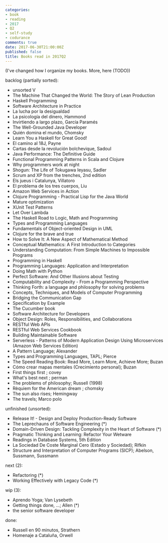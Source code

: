 ```yaml
---
categories:
- book
- reading
- 2017
- Q2
- self-study
- codurance
comments: true
date: 2017-06-30T21:00:00Z
published: false
title: Books read in 2017Q2
---
```


[deaprendices]: https://twitter.com/@deaprendices
[codurance]: https://twitter.com/@codurance

(I've changed how I organize my books. More, here (TODO))

<!--
You can delete here and below
-->

backlog (partially sorted):

  * unsorted V
  * The Machine That Changed the World: The Story of Lean Production
  * Haskell Programming
  * Software Architecture in Practice
  * La lucha por la desigualdad
  * La psicología del dinero, Hammond
  * Invirtiendo a largo plazo, García Paramés
  * The Well-Grounded Java Developer
  * Quién domina el mundo, Chomsky
  * Learn You a Haskell for Great Good!
  * El camino al 18J, Payne
  * Cartas desde la revolución bolchevique, Sadoul
  * Java Performance: The Definitive Guide
  * Functional Programming Patterns in Scala and Clojure
  * Why programmers work at night
  * Shogun: The Life of Tokugawa Ieyasu, Sadler
  * Scrum and XP from the trenches, 2nd edition
  * Els jueus i Catalunya, Villatoro
  * El problema de los tres cuerpos, Liu
  * Amazon Web Services in Action
  * Clojure Programming - Practical Lisp for the Java World
  * Mature optimization
  * XUnit Test Patterns
  * Let Over Lambda
  * The Haskell Road to Logic, Math and Programming
  * Types and Programming Languages
  * Fundamentals of Object-oriented Design in UML
  * Clojure for the brave and true
  * How to Solve It: A New Aspect of Mathematical Method
  * Conceptual Mathematics: A First Introduction to Categories
  * Understanding Computation: From Simple Machines to Impossible Programs
  * Programming in Haskell
  * Programming Languages: Application and Interpretation
  * Doing Math with Python
  * Perfect Software: And Other Illusions about Testing
  * Computability and Complexity - From a Programming Perspective
  * Thinking Forth: a language and philosophy for solving problems
  * Concepts, Techniques, and Models of Computer Programming
  * Bridging the Communication Gap
  * Specification by Example
  * The Cucumber book
  * Software Architecture for Developers
  * Object Design: Roles, Responsibilities, and Collaborations
  * RESTful Web APIs
  * RESTful Web Services Cookbook
  * Building Maintainable Software
  * Serverless - Patterns of Modern Application Design Using Microservices (Amazon Web Services Edition)
  * A Pattern Language; Alexander
  * Types and Programming Languages, TAPL; Pierce
  * The Speed Reading Book: Read More, Learn More, Achieve More; Buzan
  * Cómo crear mapas mentales (Crecimiento personal); Buzan
  * First things first ; covey
  * What's best next ; perman
  * The problems of philosophy; Russell (1998)
  * Rèquiem for the American dream ; chomsky
  * The sun also rises; Hemingway
  * The travels; Marco polo

unfinished (unsorted):

  * Release It! - Design and Deploy Production-Ready Software
  * The Leprechauns of Software Engineering (*)
  * Domain-Driven Design: Tackling Complexity in the Heart of Software (*)
  * Pragmatic Thinking and Learning: Refactor Your Wetware
  * Readings in Database Systems, 5th Edition
  * La Sociedad De Coste Marginal Cero (Estado y Sociedad); Rifkin
  * Structure and Interpretation of Computer Programs (SICP); Abelson, Sussmann, Sussmann

next (2):

  * Refactoring (*)
  * Working Effectively with Legacy Code (*)

wip (3):

  * Aprendo Yoga; Van Lysebeth
  * Getting things done, ...; Allen (*)
  * the senior software developer

done:

  * Russell en 90 minutos, Strathern
  * Homenaje a Cataluña, Orwell


